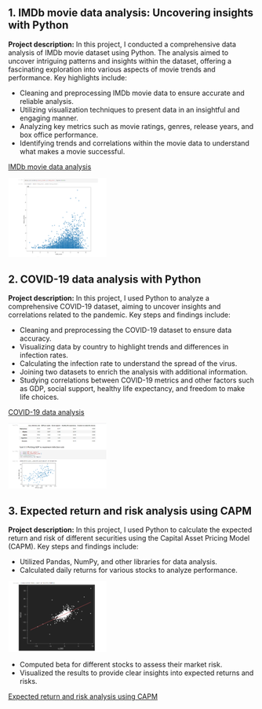 ## 1. IMDb movie data analysis: Uncovering insights with Python
**Project description:**
In this project, I conducted a comprehensive data analysis of IMDb movie dataset using Python. The analysis aimed to uncover intriguing patterns and insights within the dataset, offering a fascinating exploration into various aspects of movie trends and performance. Key highlights include:

- Cleaning and preprocessing IMDb movie data to ensure accurate and reliable analysis.
- Utilizing visualization techniques to present data in an insightful and engaging manner.
- Analyzing key metrics such as movie ratings, genres, release years, and box office performance.
- Identifying trends and correlations within the movie data to understand what makes a movie successful.

[IMDb movie data analysis](https://github.com/rizsocial/Data-Analysis/blob/main/Python%20Data%20Analysis/IMDb%20movie%20data%20analysis/The%20Notebook.ipynb)

<a href="https://github.com/rizsocial/Data-Analysis/blob/main/Python%20Data%20Analysis/IMDb%20movie%20data%20analysis/1.png" target="_blank"><img src="https://github.com/rizsocial/Data-Analysis/raw/main/Python%20Data%20Analysis/IMDb%20movie%20data%20analysis/1.png" width="200"></a>

## 2. COVID-19 data analysis with Python

**Project description:**
In this project, I used Python to analyze a comprehensive COVID-19 dataset, aiming to uncover insights and correlations related to the pandemic. Key steps and findings include:

- Cleaning and preprocessing the COVID-19 dataset to ensure data accuracy.
- Visualizing data by country to highlight trends and differences in infection rates.
- Calculating the infection rate to understand the spread of the virus.
- Joining two datasets to enrich the analysis with additional information.
- Studying correlations between COVID-19 metrics and other factors such as GDP, social support, healthy life expectancy, and freedom to make life choices.

[COVID-19 data analysis](https://github.com/rizsocial/Data-Analysis/blob/main/Python%20Data%20Analysis/Covid-19%20Data%20Analysis/covid19%20data%20analysis%20notebook.ipynb)

[<a href="https://github.com/rizsocial/Data-Analysis/blob/main/Python%20Data%20Analysis/Covid-19%20Data%20Analysis/1.png" target="_blank"><img src="https://github.com/rizsocial/Data-Analysis/raw/main/Python%20Data%20Analysis/Covid-19%20Data%20Analysis/1.png" width="200"></a>](https://github.com/rizsocial/Data-Analysis/blob/main/Python%20Data%20Analysis/Covid-19%20Data%20Analysis/1.png)

## 3. Expected return and risk analysis using CAPM

**Project description:**
In this project, I used Python to calculate the expected return and risk of different securities using the Capital Asset Pricing Model (CAPM). Key steps and findings include:

- Utilized Pandas, NumPy, and other libraries for data analysis.
- Calculated daily returns for various stocks to analyze performance.

[<a href="https://github.com/rizsocial/Data-Analysis/blob/main/Python%20Data%20Analysis/Python%20for%20Finance/1.png" target="_blank"><img src="https://github.com/rizsocial/Data-Analysis/raw/main/Python%20Data%20Analysis/Python%20for%20Finance/1.png" width="200"></a>](https://github.com/rizsocial/Data-Analysis/blob/main/Python%20Data%20Analysis/Python%20for%20Finance/1.png)

- Computed beta for different stocks to assess their market risk.
- Visualized the results to provide clear insights into expected returns and risks.

[Expected return and risk analysis using CAPM](https://github.com/rizsocial/Data-Analysis/blob/main/Python%20Data%20Analysis/Python%20for%20Finance/Finance_101_Capital_Asset_Pricing_Model_(CAPM).ipynb)

